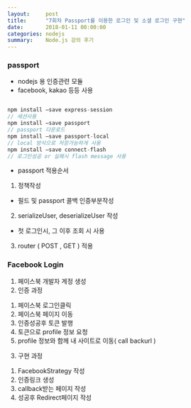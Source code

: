 ```yaml
---
layout:     post
title:      "7회차 Passport를 이용한 로그인 및 소셜 로그인 구현"
date:       2018-01-11 00:00:00
categories: nodejs
summary:    Node.js 강의 후기
---
```


### passport

- nodejs 용 인증관련 모듈
- facebook, kakao 등등 사용

```javascript

npm install –save express-session
// 세션사용
npm install –save passport
// passport 다운로드
npm install –save passport-local
// local 방식으로 저장가능하게 사용
npm install –save connect-flash
// 로그인성공 or 실패시 flash message 사용

```

- passport 적용순서
1. 정책작성 
 - 필드 및 passport 콜백 인증부분작성
2. serializeUser, deserializeUser 작성
 - 첫 로그인시, 그 이후 조회 시 사용
3. router (  POST , GET ) 적용

### Facebook Login

1. 페이스북 개발자 계정 생성
2. 인증 과정
 1) 페이스북 로그인클릭
 2) 페이스북 페이지 이동
 3) 인증성공후 토큰 발행
 4) 토큰으로 profile 정보 요청
 5) profile 정보와 함께 내 사이트로 이동( call backurl )
3. 구현 과정
 1) FacebookStrategy 작성
 2) 인증링크 생성
 3) callback받는 페이지 작성
 4) 성공후 Redirect페이지 작성

